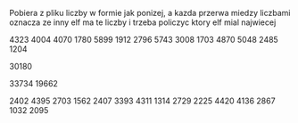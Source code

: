 Pobiera z pliku liczby w formie jak ponizej, a kazda przerwa miedzy liczbami 
oznacza ze inny elf ma te liczby i trzeba policzyc ktory elf mial najwiecej


4323
4004
4070
1780
5899
1912
2796
5743
3008
1703
4870
5048
2485
1204

30180

33734
19662

2402
4395
2703
1562
2407
3393
4311
1314
2729
2225
4420
4136
2867
1032
2095